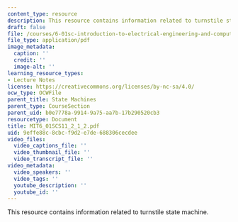```yaml
---
content_type: resource
description: This resource contains information related to turnstile state machine.
draft: false
file: /courses/6-01sc-introduction-to-electrical-engineering-and-computer-science-i-spring-2011/9effe88c8cbcf9d2e7de688306cecdee_MIT6_01SCS11_2_1_2.pdf
file_type: application/pdf
image_metadata:
  caption: ''
  credit: ''
  image-alt: ''
learning_resource_types:
- Lecture Notes
license: https://creativecommons.org/licenses/by-nc-sa/4.0/
ocw_type: OCWFile
parent_title: State Machines
parent_type: CourseSection
parent_uid: b0e7778a-9914-9a75-aa7b-17b290520cb3
resourcetype: Document
title: MIT6_01SCS11_2_1_2.pdf
uid: 9effe88c-8cbc-f9d2-e7de-688306cecdee
video_files:
  video_captions_file: ''
  video_thumbnail_file: ''
  video_transcript_file: ''
video_metadata:
  video_speakers: ''
  video_tags: ''
  youtube_description: ''
  youtube_id: ''
---
```

This resource contains information related to turnstile state machine.